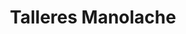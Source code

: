 ---
title: "Talleres Manolache"
url: /alcala-de-henares/talleres-manolache/
shop: reparación de automóviles
---